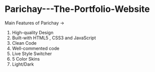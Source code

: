 # Parichay---The-Portfolio-Website
Main Features of Parichay ->
1)  High-quality Design
2)  Built-with HTML5 , CSS3 and JavaScript
3)  Clean Code
4)  Well-commented code
5)  Live Style Switcher
6)  5 Color Skins
7)  Light/Dark
